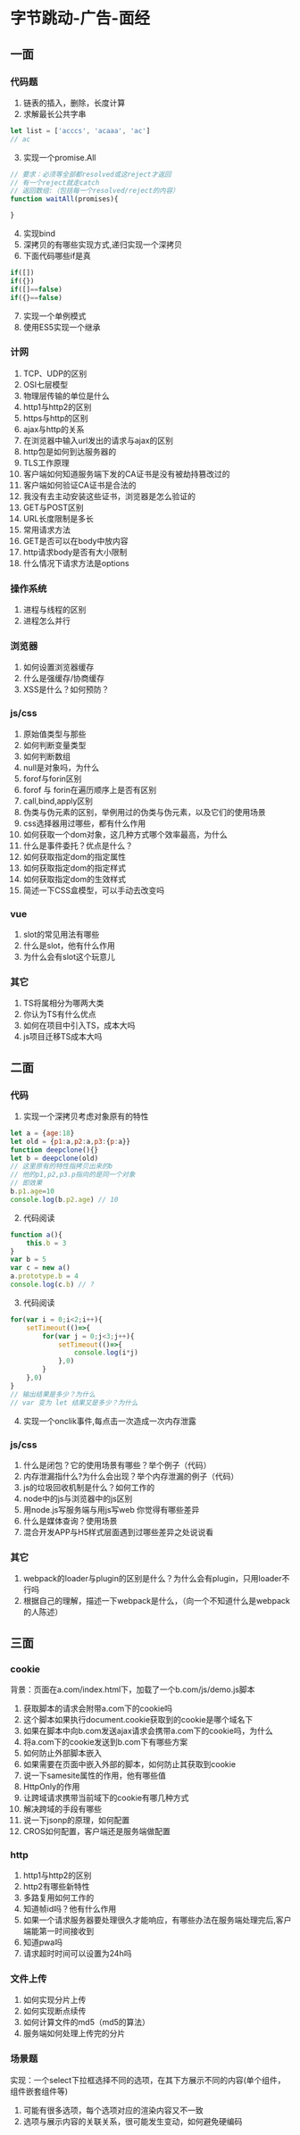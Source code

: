 # 字节跳动-广告-面经

## 一面
### 代码题
1. 链表的插入，删除，长度计算
2. 求解最长公共字串
```js
let list = ['acccs', 'acaaa', 'ac']
// ac
```
3. 实现一个promise.All
```js
// 要求：必须等全部都resolved或这reject才返回
// 有一个reject就走catch
// 返回数组:（包括每一个resolved/reject的内容）
function waitAll(promises){

}
```
4. 实现bind
5. 深拷贝的有哪些实现方式,递归实现一个深拷贝
6. 下面代码哪些if是真
```js
if([])
if({})
if([]==false)
if({}==false)
```
7. 实现一个单例模式
8. 使用ES5实现一个继承

### 计网
1. TCP、UDP的区别
2. OSI七层模型
3. 物理层传输的单位是什么
4. http1与http2的区别
5. https与http的区别
6. ajax与http的关系
5. 在浏览器中输入url发出的请求与ajax的区别
6. http包是如何到达服务器的
7. TLS工作原理
8.  客户端如何知道服务端下发的CA证书是没有被劫持篡改过的
9.  客户端如何验证CA证书是合法的
10. 我没有去主动安装这些证书，浏览器是怎么验证的
11. GET与POST区别
12. URL长度限制是多长
13. 常用请求方法
14. GET是否可以在body中放内容
15. http请求body是否有大小限制
16. 什么情况下请求方法是options

### 操作系统
1. 进程与线程的区别
2. 进程怎么并行

### 浏览器
1. 如何设置浏览器缓存
2. 什么是强缓存/协商缓存
3. XSS是什么？如何预防？

### js/css
1. 原始值类型与那些
2. 如何判断变量类型
3. 如何判断数组
4. null是对象吗，为什么
5. forof与forin区别
6. forof 与 forin在遍历顺序上是否有区别
7. call,bind,apply区别
8. 伪类与伪元素的区别，举例用过的伪类与伪元素，以及它们的使用场景
9. css选择器用过哪些，都有什么作用
11. 如何获取一个dom对象，这几种方式哪个效率最高，为什么
12. 什么是事件委托？优点是什么？
13. 如何获取指定dom的指定属性
14. 如何获取指定dom的指定样式
15. 如何获取指定dom的生效样式
16. 简述一下CSS盒模型，可以手动去改变吗

### vue
1. slot的常见用法有哪些
2. 什么是slot，他有什么作用
3. 为什么会有slot这个玩意儿

### 其它
1. TS将属相分为哪两大类
2. 你认为TS有什么优点
3. 如何在项目中引入TS，成本大吗
4. js项目迁移TS成本大吗

## 二面
### 代码
1. 实现一个深拷贝考虑对象原有的特性
```js
let a = {age:18}
let old = {p1:a,p2:a,p3:{p:a}}
function deepclone(){}
let b = deepclone(old)
// 这里原有的特性指拷贝出来的b
// 他的p1,p2,p3.p指向的是同一个对象
// 即效果
b.p1.age=10
console.log(b.p2.age) // 10
```
2. 代码阅读
```js
function a(){
    this.b = 3
}
var b = 5
var c = new a()
a.prototype.b = 4
console.log(c.b) // ?
```

3. 代码阅读
```js
for(var i = 0;i<2;i++){
    setTimeout(()=>{
        for(var j = 0;j<3;j++){
            setTimeout(()=>{
                console.log(i*j)
            },0)
        }        
    },0)
}
// 输出结果是多少？为什么
// var 变为 let 结果又是多少？为什么
```
4. 实现一个onclik事件,每点击一次造成一次内存泄露

### js/css
1. 什么是闭包？它的使用场景有哪些？举个例子（代码）
2. 内存泄漏指什么?为什么会出现？举个内存泄漏的例子（代码）
3. js的垃圾回收机制是什么？如何工作的
4. node中的js与浏览器中的js区别
5. 用node.js写服务端与用js写web 你觉得有哪些差异
6. 什么是媒体查询？使用场景
7. 混合开发APP与H5样式层面遇到过哪些差异之处说说看

### 其它
1. webpack的loader与plugin的区别是什么？为什么会有plugin，只用loader不行吗
2. 根据自己的理解，描述一下webpack是什么，（向一个不知道什么是webpack的人陈述）

## 三面
### cookie
背景：页面在a.com/index.html下，加载了一个b.com/js/demo.js脚本
1. 获取脚本的请求会附带a.com下的cookie吗
2. 这个脚本如果执行document.cookie获取到的cookie是哪个域名下
3. 如果在脚本中向b.com发送ajax请求会携带a.com下的cookie吗，为什么
4. 将a.com下的cookie发送到b.com下有哪些方案
5. 如何防止外部脚本嵌入
6. 如果需要在页面中嵌入外部的脚本，如何防止其获取到cookie
7. 说一下samesite属性的作用，他有哪些值
8. HttpOnly的作用
9. 让跨域请求携带当前域下的cookie有哪几种方式
10. 解决跨域的手段有哪些
11. 说一下jsonp的原理，如何配置
12. CROS如何配置，客户端还是服务端做配置

### http
1. http1与http2的区别
2. http2有哪些新特性
3. 多路复用如何工作的
4. 知道帧id吗？他有什么作用
5. 如果一个请求服务器要处理很久才能响应，有哪些办法在服务端处理完后,客户端能第一时间接收到
7. 知道pwa吗
8. 请求超时时间可以设置为24h吗

### 文件上传
1. 如何实现分片上传
2. 如何实现断点续传
3. 如何计算文件的md5（md5的算法）
4. 服务端如何处理上传完的分片

### 场景题
实现：一个select下拉框选择不同的选项，在其下方展示不同的内容(单个组件，组件嵌套组件等)
1. 可能有很多选项，每个选项对应的渲染内容又不一致
2. 选项与展示内容的关联关系，很可能发生变动，如何避免硬编码